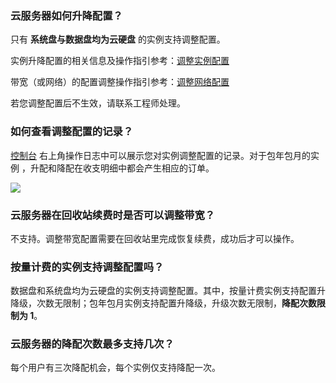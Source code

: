 ### 云服务器如何升降配置？

只有 **系统盘与数据盘均为云硬盘** 的实例支持调整配置。 

实例升降配置的相关信息及操作指引参考：[调整实例配置](/document/product/213/2178)

带宽（或网络）的配置调整操作指引参考：[调整网络配置](/document/product/213/15517)

若您调整配置后不生效，请联系工程师处理。

### 如何查看调整配置的记录？

[控制台](http://console.tcecqpoc.fsphere.cn/cvm/index)  右上角操作日志中可以展示您对实例调整配置的记录。对于包年包月的实例 ，升配和降配在收支明细中都会产生相应的订单。

![](http://imgcache.tcecqpoc.fsphere.cn/image/main.qcloudimg.com/raw/276e7199bedf1c6d4745d6dd18003f67.png)  

### 云服务器在回收站续费时是否可以调整带宽？
不支持。调整带宽配置需要在回收站里完成恢复续费，成功后才可以操作。

### 按量计费的实例支持调整配置吗？
数据盘和系统盘均为云硬盘的实例支持调整配置。其中，按量计费实例支持配置升降级，次数无限制；包年包月实例支持配置升降级，升级次数无限制，**降配次数限制为 1**。

### 云服务器的降配次数最多支持几次？

每个用户有三次降配机会，每个实例仅支持降配一次。


